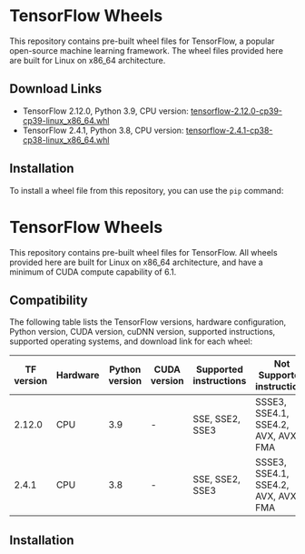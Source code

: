 # TensorFlow Wheels

This repository contains pre-built wheel files for TensorFlow, a popular open-source machine learning framework. The wheel files provided here are built for Linux on x86_64 architecture.

## Download Links

- TensorFlow 2.12.0, Python 3.9, CPU version: [tensorflow-2.12.0-cp39-cp39-linux_x86_64.whl](https://github.com/miketheologitis/tensorflow-wheels/raw/main/wheels/2.12.0/py39/CPU/tensorflow-2.12.0-cp39-cp39-linux_x86_64.whl)
- TensorFlow 2.4.1, Python 3.8, CPU version: [tensorflow-2.4.1-cp38-cp38-linux_x86_64.whl](https://github.com/miketheologitis/tensorflow-wheels/raw/main/wheels/2.4.1/py38/CPU/tensorflow-2.4.1-cp38-cp38-linux_x86_64.whl)

## Installation

To install a wheel file from this repository, you can use the `pip` command:


# TensorFlow Wheels

This repository contains pre-built wheel files for TensorFlow. All wheels provided here are built for Linux on x86_64 architecture, and have a minimum of CUDA compute capability of 6.1.

## Compatibility

The following table lists the TensorFlow versions, hardware configuration, Python version, CUDA version, cuDNN version, supported instructions, supported operating systems, and download link for each wheel:

| TF version | Hardware | Python version | CUDA version | Supported instructions | Not Supported instructions | OS | Download link |
| ---------- | -------- | -------------- | ------------ | ---------------------- | -------------------------- | -- | ------------- |
| 2.12.0 | CPU | 3.9 | - | SSE, SSE2, SSE3 | SSSE3, SSE4.1, SSE4.2, AVX, AVX2, FMA | Ubuntu x86_64 18.04+ | [Download](https://github.com/miketheologitis/tensorflow-wheels/raw/main/wheels/2.12.0/py39/CPU/tensorflow-2.12.0-cp39-cp39-linux_x86_64.whl) |
| 2.4.1 | CPU | 3.8 | - | SSE, SSE2, SSE3 | SSSE3, SSE4.1, SSE4.2, AVX, AVX2, FMA | Ubuntu x86_64 18.04+ | [Download](https://github.com/miketheologitis/tensorflow-wheels/raw/main/wheels/2.4.1/py38/CPU/tensorflow-2.4.1-cp38-cp38-linux_x86_64.whl) |

## Installation
